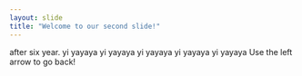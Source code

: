 ```yaml
---
layout: slide
title: "Welcome to our second slide!"
---
```

after six year.
yi yayaya
yi yayaya
yi yayaya
yi yayaya
yi yayaya
Use the left arrow to go back!
